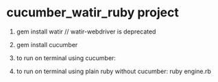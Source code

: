 # cucumber_watir_ruby project
1. gem install watir    // watir-webdriver is deprecated
2. gem install cucumber

3. to run on terminal using cucumber:
4. to run on terminal using plain ruby without cucumber: ruby engine.rb 